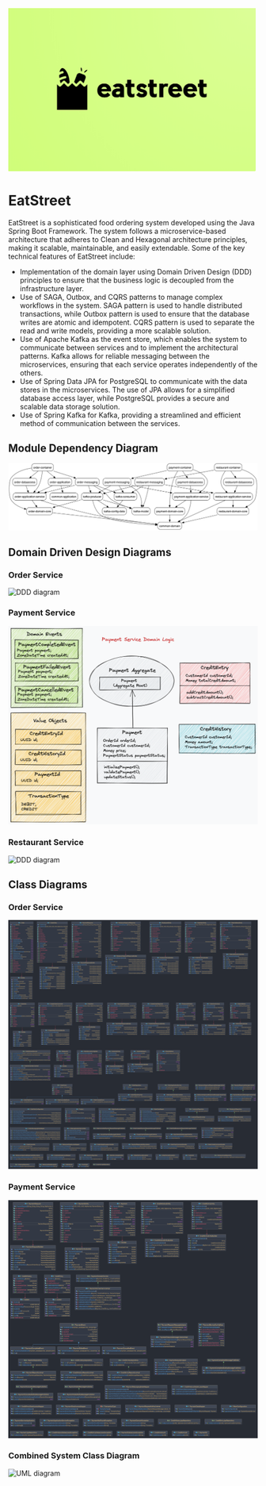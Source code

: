 <img src=".//docs/images/Logo.png" style="max-width: 500px; max-height: 500px;" />

# EatStreet
EatStreet is a sophisticated food ordering system developed using the Java Spring Boot Framework. The system follows a microservice-based architecture that adheres to Clean and Hexagonal architecture principles, making it scalable, maintainable, and easily extendable. Some of the key technical features of EatStreet include:

* Implementation of the domain layer using Domain Driven Design (DDD) principles to ensure that the business logic is decoupled from the infrastructure layer.
* Use of SAGA, Outbox, and CQRS patterns to manage complex workflows in the system. SAGA pattern is used to handle distributed transactions, while Outbox pattern is used to ensure that the database writes are atomic and idempotent. CQRS pattern is used to separate the read and write models, providing a more scalable solution.
* Use of Apache Kafka as the event store, which enables the system to communicate between services and to implement the architectural patterns. Kafka allows for reliable messaging between the microservices, ensuring that each service operates independently of the others.
* Use of Spring Data JPA for PostgreSQL to communicate with the data stores in the microservices. The use of JPA allows for a simplified database access layer, while PostgreSQL provides a secure and scalable data storage solution.
* Use of Spring Kafka for Kafka, providing a streamlined and efficient method of communication between the services.

## Module Dependency Diagram
![dependency-module diagram](.//docs/images/dependency-graph.png)
## Domain Driven Design Diagrams
### Order Service
![DDD diagram](.//docs/images/orderServiceDDD.png)
### Payment Service
![DDD diagram](.//docs/images/paymentServiceDDD.png)
### Restaurant Service
![DDD diagram](.//docs/images/restaurantServiceDDD.png)

## Class Diagrams
### Order Service
![Class diagram](.//docs/images/order-service.png)
### Payment Service
![Class diagram](.//docs/images/payment-service.png)
### Combined System Class Diagram
![UML diagram](.//docs/images/EatStreet.png)

